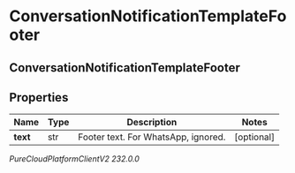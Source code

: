 # ConversationNotificationTemplateFooter

## ConversationNotificationTemplateFooter

## Properties

|Name | Type | Description | Notes|
|------------ | ------------- | ------------- | -------------|
| **text** | str | Footer text. For WhatsApp, ignored. | [optional] |



_PureCloudPlatformClientV2 232.0.0_
